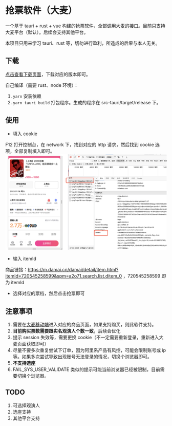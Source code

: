# 抢票软件（大麦）

一个基于 tauri + rust + vue 构建的抢票软件，全部调用大麦的接口。目前只支持大麦平台（默认）。后续会支持其他平台。

本项目只用来学习 tauri、rust 等，切勿进行盈利，所造成的后果与本人无关。

## 下载

[点击查看下载页面](https://github.com/shiyutim/tickets/releases)，下载对应的版本即可。

自己编译（需要 rust、node 环境）：

1. `yarn` 安装依赖
2. `yarn tauri build` 打包程序。生成的程序在 src-tauri/target/release 下。

## 使用

-   填入 cookie

F12 打开控制台，在 network 下，找到对应的 http 请求，然后找到 cookie 选项，全部复制填入即可。
![商品](./images/product.jpg)

-   输入 itemId

商品链接：https://m.damai.cn/damai/detail/item.html?itemId=720545258599&spm=a2o71.search.list.ditem_0 ，720545258599 即为 itemId

-   选择对应的票档，然后点击抢票即可

## 注意事项

1. 需要在[大麦移动端](https://m.damai.cn/damai/home/index.html)进入对应的商品页面，如果支持购买，则此软件支持。
2. **目前购买票数需要跟实名观演人个数一致**，后续会优化
3. 提示 session 失效等，需要更换 cookie（不一定需要重新登录，重新进入大麦页面获取即可）
4. 尽量不要多次重复尝试下订单，因为阿里系产品有风控，可能会限制账号或 ip 等。如果多次尝试导致出现账号无法登录的情况，切换个浏览器即可。
5. **不支持选座**
6. FAIL_SYS_USER_VALIDATE 类似的提示可能当前浏览器已经被限制，目前需要切换个浏览器。

## TODO

1. 可选择观演人
2. 选座支持
3. 其他平台支持
